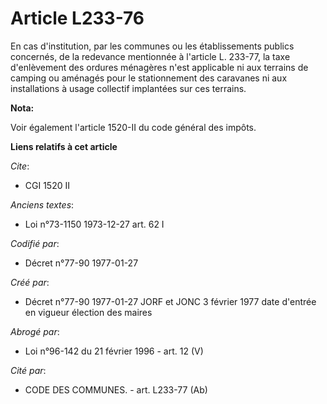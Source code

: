 # Article L233-76

En cas d'institution, par les communes ou les établissements publics concernés, de la redevance mentionnée à l'article L.
233-77, la taxe d'enlèvement des ordures ménagères n'est applicable ni aux terrains de camping ou aménagés pour le
stationnement des caravanes ni aux installations à usage collectif implantées sur ces terrains.

**Nota:**

Voir également l'article 1520-II du code général des impôts.

**Liens relatifs à cet article**

_Cite_:

  - CGI 1520 II

_Anciens textes_:

  - Loi n°73-1150 1973-12-27 art. 62 I

_Codifié par_:

  - Décret n°77-90 1977-01-27

_Créé par_:

  - Décret n°77-90 1977-01-27 JORF et JONC 3 février 1977 date d'entrée en vigueur élection des maires

_Abrogé par_:

  - Loi n°96-142 du 21 février 1996 - art. 12 (V)

_Cité par_:

  - CODE DES COMMUNES. - art. L233-77 (Ab)
